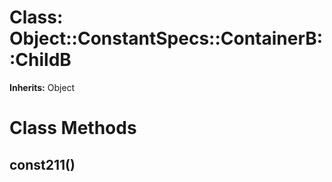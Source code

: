 # Class: Object::ConstantSpecs::ContainerB::ChildB
**Inherits:** Object
    



# Class Methods
## const211() [](#method-c-const211)


